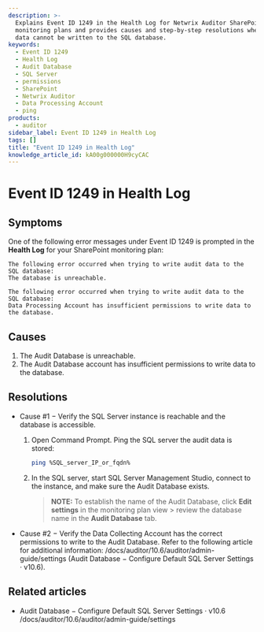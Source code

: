 ```yaml
---
description: >-
  Explains Event ID 1249 in the Health Log for Netwrix Auditor SharePoint
  monitoring plans and provides causes and step-by-step resolutions when audit
  data cannot be written to the SQL database.
keywords:
  - Event ID 1249
  - Health Log
  - Audit Database
  - SQL Server
  - permissions
  - SharePoint
  - Netwrix Auditor
  - Data Processing Account
  - ping
products:
  - auditor
sidebar_label: Event ID 1249 in Health Log
tags: []
title: "Event ID 1249 in Health Log"
knowledge_article_id: kA00g000000H9cyCAC
---
```


# Event ID 1249 in Health Log

## Symptoms

One of the following error messages under Event ID 1249 is prompted in the **Health Log** for your SharePoint monitoring plan:

```
The following error occurred when trying to write audit data to the SQL database:
The database is unreachable.
```

```
The following error occurred when trying to write audit data to the SQL database:
Data Processing Account has insufficient permissions to write data to the database.
```

## Causes

1. The Audit Database is unreachable.
2. The Audit Database account has insufficient permissions to write data to the database.

## Resolutions

- Cause #1 − Verify the SQL Server instance is reachable and the database is accessible.

  1. Open Command Prompt. Ping the SQL server the audit data is stored:
  
     ```bash
     ping %SQL_server_IP_or_fqdn%
     ```
  2. In the SQL server, start SQL Server Management Studio, connect to the instance, and make sure the Audit Database exists.
  
     > **NOTE:** To establish the name of the Audit Database, click **Edit settings** in the monitoring plan view > review the database name in the **Audit Database** tab.

- Cause #2 − Verify the Data Collecting Account has the correct permissions to write to the Audit Database. Refer to the following article for additional information: /docs/auditor/10.6/auditor/admin-guide/settings (Audit Database − Configure Default SQL Server Settings · v10.6).

## Related articles

- Audit Database − Configure Default SQL Server Settings · v10.6  
  /docs/auditor/10.6/auditor/admin-guide/settings

